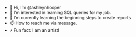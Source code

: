 - 👋 Hi, I’m @ashleynhooper
- 👀 I’m interested in learning SQL queries for my job.
- 🌱 I’m currently learning the beginning steps to create reports
- 📫 How to reach me via message.
- ⚡ Fun fact: I am an artist!

<!---
ashleynhooper/ashleynhooper is a ✨ special ✨ repository because its `README.md` (this file) appears on your GitHub profile.
You can click the Preview link to take a look at your changes.
--->
